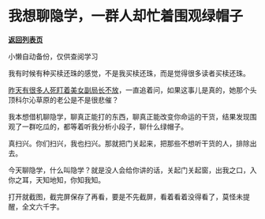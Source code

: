 # 我想聊隐学，一群人却忙着围观绿帽子

[**返回列表页**](/gzh/记忆承载3)

小懒自动备份，仅供查阅学习

我有时候有种买椟还珠的感觉，不是我买椟还珠，而是觉得很多读者买椟还珠。  

[昨天有很多人死盯着美女副局长不放](http://mp.weixin.qq.com/s?__biz=MzU3NDc5Nzc0NQ==&mid=2247522082&idx=1&sn=f7cc3f00b7414469b95b4e995e8a0187&chksm=fd2e35fcca59bceadb99fce3d30d786223d3fb3991abf5f12ea9bdc4a5e6d596d7ff9826718f&scene=21#wechat_redirect)，一直追着问，如果这事儿是真的，她那个头顶科尔沁草原的老公是不是很悲催？  

我本想借机聊隐学，聊真正能打的东西，聊真正能改变你命运的干货，结果发现围观了一群吃瓜的，都等着听我分析小段子，聊什么绿帽子。  

真扫兴。你们扫兴，我也扫兴。那就把门关起来，把那些不想听干货的人，排除出去。

今天聊隐学，什么叫隐学？就是没人会给你讲的话，关起门关起窗，出我之口，入你之耳，天知地知，你知我知。  

打开就截图，截完屏保存了再看，要是不先截屏，看着看着没得看了，莫怪未提醒，全文六千字。  

